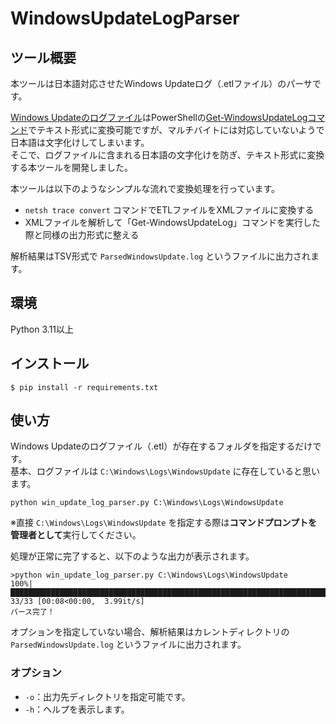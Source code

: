 # WindowsUpdateLogParser
## ツール概要
本ツールは日本語対応させたWindows Updateログ（.etlファイル）のパーサです。  

[Windows Updateのログファイル](https://learn.microsoft.com/ja-jp/windows/deployment/update/windows-update-logs)はPowerShellの[Get-WindowsUpdateLogコマンド](https://learn.microsoft.com/ja-jp/powershell/module/windowsupdate/get-windowsupdatelog?view=windowsserver2022-ps&viewFallbackFrom=win10-ps&preserve-view=tru)でテキスト形式に変換可能ですが、マルチバイトには対応していないようで日本語は文字化けしてしまいます。  
そこで、ログファイルに含まれる日本語の文字化けを防ぎ、テキスト形式に変換する本ツールを開発しました。  

本ツールは以下のようなシンプルな流れで変換処理を行っています。  
- `netsh trace convert` コマンドでETLファイルをXMLファイルに変換する
- XMLファイルを解析して「Get-WindowsUpdateLog」コマンドを実行した際と同様の出力形式に整える

解析結果はTSV形式で `ParsedWindowsUpdate.log` というファイルに出力されます。

## 環境
Python 3.11以上

## インストール
```
$ pip install -r requirements.txt
```

## 使い方
Windows Updateのログファイル（.etl）が存在するフォルダを指定するだけです。  
基本、ログファイルは `C:\Windows\Logs\WindowsUpdate` に存在していると思います。

```
python win_update_log_parser.py C:\Windows\Logs\WindowsUpdate
```  
※直接 `C:\Windows\Logs\WindowsUpdate` を指定する際は**コマンドプロンプトを管理者として**実行してください。  

処理が正常に完了すると、以下のような出力が表示されます。

```
>python win_update_log_parser.py C:\Windows\Logs\WindowsUpdate
100%|██████████████████████████████████████████████████████████████████████████████████| 33/33 [00:08<00:00,  3.99it/s]
パース完了！
```

オプションを指定していない場合、解析結果はカレントディレクトリの `ParsedWindowsUpdate.log` というファイルに出力されます。

### オプション
- `-o`：出力先ディレクトリを指定可能です。
- `-h`：ヘルプを表示します。